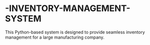 # -INVENTORY-MANAGEMENT-SYSTEM
This Python-based system is designed to provide seamless inventory  management for a large manufacturing company.
